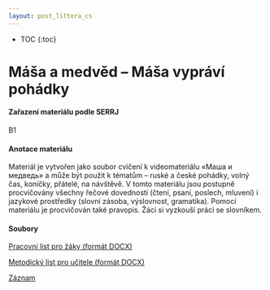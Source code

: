 ```yaml
---
layout: post_littera_cs
---
```

* TOC
{:toc}

# Máša a medvěd – Máša vypráví pohádky

#### Zařazení materiálu podle SERRJ

B1

#### Anotace materiálu

Materiál je vytvořen jako soubor cvičení k videomateriálu «Маша и медведь» а může být použit k tématům – ruské a české pohádky, volný čas, koníčky, přátelé, na návštěvě. V tomto materiálu jsou postupně procvičovány všechny řečové dovednosti (čtení, psaní, poslech, mluvení) i jazykové prostředky (slovní zásoba, výslovnost, gramatika). Pomocí materiálu je procvičován také pravopis. Žáci si vyzkouší práci se slovníkem.

#### Soubory

[Pracovní list pro žáky (formát DOCX)](/cs/littera/rustina/materialy/zaci/poslech/70_Pohadka_Masa_Medved_Z_B1.docx)

[Metodický list pro učitele (formát DOCX)](/cs/littera/rustina/materialy/metodika/70_Pohadka_Masa_Medved_metodika.docx)

[Záznam](https://www.youtube.com/embed/OE1e2oU6Tw4?autoplay=1)